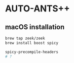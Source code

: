 # AUTO-ANTS++


## macOS installation

```bash
brew tap zeek/zeek
brew install boost spicy
```

```bash
spicy-precompile-headers
# ?
```
